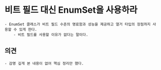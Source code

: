 # 비트 필드 대신 EnumSet을 사용하라
    - EnumSet 클래스가 비트 필드 수준의 명료함과 성능을 제공하고 열거 타입의 장점까지 사용할 수 있게 한다.
        - 비트 필드를 사용할 이유가 없다는 말이다.

## 의견
    - 감명 깊게 본 내용이 없어 핵심 정리만 했다.
    